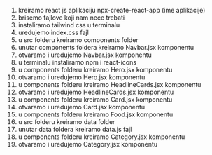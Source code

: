 1. kreiramo react js aplikaciju npx-create-react-app (ime aplikacije)
2. brisemo fajlove koji nam nece trebati
3. instaliramo tailwind css u terminalu
4. uredujemo index.css fajl
5. u src folderu kreiramo components folder
6. unutar components foldera kreiramo Navbar.jsx komponentu
7. otvaramo i uredujemo Navbar.jsx komponentu
8. u terminalu instaliramo npm i react-icons
9. u components folderu kreiramo Hero.jsx komponentu
10. otvaramo i uredujemo Hero.jsx komponentu
11. u components folderu kreiramo HeadlineCards.jsx komponentu
12. otvaramo i uredujemo HeadlineCards.jsx komponentu
13. u components folderu kreiramo Card.jsx komponentu
14. otvaramo i uredujemo Card.jsx komponentu
15. u components folderu kreiramo Food.jsx komponentu
16. u src folderu kreiramo data folder
17. unutar data foldera kreiramo data.js fajl
18. u components folderu kreiramo Category.jsx komponentu
19. otvaramo i uredujemo Category.jsx komponentu
